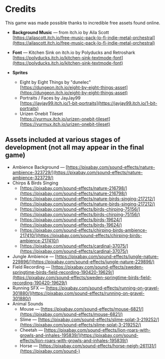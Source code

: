 # Credits

This game was made possible thanks to incredible free assets found online.

- **Background Music** — from itch.io by Aila Scott  
  [https://ailascott.itch.io/free-music-pack-lo-fi-indie-metal-orchestral](https://ailascott.itch.io/free-music-pack-lo-fi-indie-metal-orchestral)

- **Font** — Kitchen Sink on itch.io by Polyducks and Retroshark
  [https://polyducks.itch.io/kitchen-sink-textmode-font](https://polyducks.itch.io/kitchen-sink-textmode-font)

- **Sprites**
  - Eight by Eight Things by "dunelec"  
    [https://dungeon.itch.io/eight-by-eight-things-asset](https://dungeon.itch.io/eight-by-eight-things-asset)  
  - Portraits / Faces by JayJay99  
    [https://jayjay99.itch.io/1-bit-portraits](https://jayjay99.itch.io/1-bit-portraits)  
  - Urizen Onebit Tileset  
    [https://vurmux.itch.io/urizen-onebit-tileset](https://vurmux.itch.io/urizen-onebit-tileset)

## Assets included at various stages of development (not all may appear in the final game)

- Ambience Background — [https://pixabay.com/sound-effects/nature-ambience-323729/](https://pixabay.com/sound-effects/nature-ambience-323729/)
- Chirps & Birds Singing  
  - [https://pixabay.com/sound-effects/nature-216798/](https://pixabay.com/sound-effects/nature-216798/)  
  - [https://pixabay.com/sound-effects/nature-birds-singing-217212/](https://pixabay.com/sound-effects/nature-birds-singing-217212/)  
  - [https://pixabay.com/sound-effects/birds-chirping-75156/](https://pixabay.com/sound-effects/birds-chirping-75156/)  
  - [https://pixabay.com/sound-effects/birds-19624/](https://pixabay.com/sound-effects/birds-19624/)  
  - [https://pixabay.com/sound-effects/chirping-birds-ambience-217410/](https://pixabay.com/sound-effects/chirping-birds-ambience-217410/)  
  - [https://pixabay.com/sound-effects/cardinal-37075/](https://pixabay.com/sound-effects/cardinal-37075/)
- Jungle Ambience — [https://pixabay.com/sound-effects/jungle-nature-229896/](https://pixabay.com/sound-effects/jungle-nature-229896/)
- Field Recording — [https://pixabay.com/sound-effects/sweden-springtime-birds-field-recording-190420-19629/](https://pixabay.com/sound-effects/sweden-springtime-birds-field-recording-190420-19629/)
- Running SFX — [https://pixabay.com/sound-effects/running-on-gravel-301880/](https://pixabay.com/sound-effects/running-on-gravel-301880/)
- Animal Sounds  
  - Mouse — [https://pixabay.com/sound-effects/mouse-6821/](https://pixabay.com/sound-effects/mouse-6821/)  
  - Slime — [https://pixabay.com/sound-effects/slime-splat-3-219252/](https://pixabay.com/sound-effects/slime-splat-3-219252/)  
  - Cheetah — [https://pixabay.com/sound-effects/lion-roars-with-growls-and-inhales-195839/](https://pixabay.com/sound-effects/lion-roars-with-growls-and-inhales-195839/)  
  - Horse — [https://pixabay.com/sound-effects/horse-neigh-261131/](https://pixabay.com/sound-)
